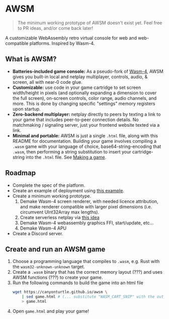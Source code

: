 # AWSM

> The minimum working prototype of AWSM doesn't exist yet. Feel free to PR ideas, and/or come back later!

A customizable WebAssembly retro virtual console for web and web-compatible platforms. Inspired by Wasm-4.

## What is AWSM?
- **Batteries-included game console:** As a pseudo-fork of [Wasm-4](https://github.com/aduros/wasm4),
  AWSM gives you built-in local and netplay multiplayer, controls, audio, & screen, all with near-0 code glue.
- **Customizable:** use code in your game cartridge to set screen width/height in pixels (and optionally expanding a dimension to cover the full screen), on-screen controls, color range, audio channels, and more.
  This is done by changing specific "settings" memory registers upon startup.
- **Zero-backend multiplayer:** netplay directly to peers by texting a link to your game that includes peer-to-peer connection details.
  No matchmaking / signaling server, just your frontend website texted via a link.
- **Minimal and portable:** AWSM is just a single `.html` file, along with this README for documentation. Building your game involves compiling a `.wasm` game with your language of choice, base64-string-encoding that `.wasm`, then performing a string substitution to insert your cartridge-string into the `.html` file. See [Making a game](#create-and-run-an-awsm-game).

## Roadmap
- Complete the spec of the platform.
- Create an example of deployment using [this example](https://stackoverflow.com/a/52582865/10107580).
- Create a minimum working prototype.
    1. Demake Wasm-4 screen renderer, with needed licence attribution, and make renderer compatible with larger pixel dimensions (i.e. circumvent UInt32Array max lengths).
    2. Create serverless netplay via [this idea](https://stackoverflow.com/a/29056385/10107580)
    3. Demake Wasm-4 webassembly graphics FFI, start/update, etc...
    4. Demake Wasm-4 APU
- Create a Discord server.

## Create and run an AWSM game
1. Choose a programming language that compiles to `.wasm`, e.g. Rust with the `wasm32-unknown-unknown` target.
2. Create a `.wasm` binary that has the correct memory layout (???) and uses AWSM functions (???) to create your game.
3. Run the following commands to build the game into an html file
   ```bash
   wget https://canyonturtle.github.io/awsm \
       | sed game.html # (... substitute "WASM_CART_SNIP" with the output of base64 of the wasm file.) \
       > game.html
   ```
4. Open `game.html` and play your game!
